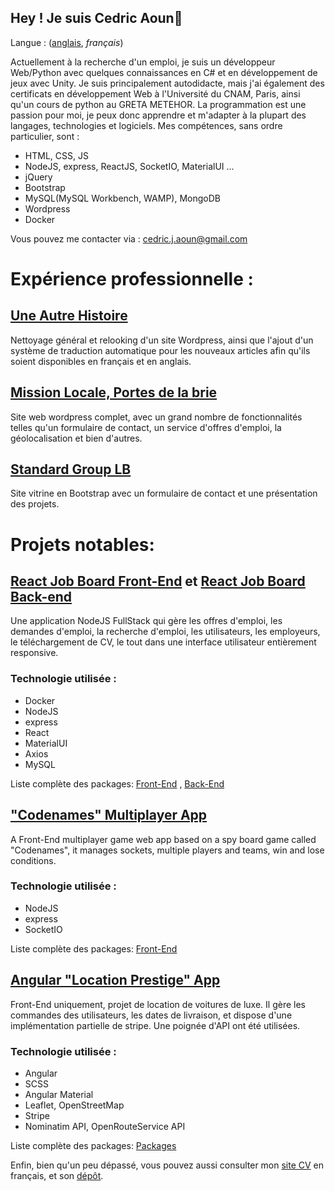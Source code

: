 ## Hey ! Je suis Cedric Aoun👋

Langue : ([anglais](https://github.com/CedricAOUN/CedricAOUN/blob/main/README.md), *français*)

Actuellement à la recherche d'un emploi, je suis un développeur Web/Python avec quelques connaissances en C# et en développement de jeux avec Unity. Je suis principalement autodidacte, mais j'ai également des certificats en développement Web à l'Université du CNAM, Paris, ainsi qu'un cours de python au GRETA METEHOR. La programmation est une passion pour moi, je peux donc apprendre et m'adapter à la plupart des langages, technologies et logiciels. Mes compétences, sans ordre particulier, sont :

- HTML, CSS, JS
- NodeJS, express, ReactJS, SocketIO, MaterialUI ...
- jQuery
- Bootstrap
- MySQL(MySQL Workbench, WAMP), MongoDB
- Wordpress
- Docker

Vous pouvez me contacter via : [cedric.j.aoun@gmail.com](mailto:cedric.j.aoun@gmail.com)

# Expérience professionnelle :

## [Une Autre Histoire](http://une-autre-histoire.org/fr/)

Nettoyage général et relooking d'un site Wordpress, ainsi que l'ajout d'un système de traduction automatique pour les nouveaux articles afin qu'ils soient disponibles en français et en anglais.

## [Mission Locale, Portes de la brie](https://portesdelabrie.org/)

Site web wordpress complet, avec un grand nombre de fonctionnalités telles qu'un formulaire de contact, un service d'offres d'emploi, la géolocalisation et bien d'autres.

## [Standard Group LB](https://standardgrouplb.com/)

Site vitrine en Bootstrap avec un formulaire de contact et une présentation des projets.

# Projets notables:

## [React Job Board Front-End](https://github.com/CedricAOUN/react-job-board-ui) et [React Job Board Back-end](https://github.com/CedricAOUN/react-job-board-backend)

Une application NodeJS FullStack qui gère les offres d'emploi, les demandes d'emploi, la recherche d'emploi, les utilisateurs, les employeurs, le téléchargement de CV, le tout dans une interface utilisateur entièrement responsive.

### Technologie utilisée :

- Docker
- NodeJS
- express
- React
- MaterialUI
- Axios
- MySQL

Liste complète des packages: [Front-End](https://github.com/CedricAOUN/react-job-board-ui/blob/main/package.json) , [Back-End](https://github.com/CedricAOUN/react-job-board-backend/blob/main/package.json)

## ["Codenames" Multiplayer App](https://github.com/CedricAOUN/Codenames-nodeJS)

A Front-End multiplayer game web app based on a spy board game called "Codenames", it manages sockets, multiple players and teams, win and lose conditions.

### Technologie utilisée :

- NodeJS
- express
- SocketIO

Liste complète des packages: [Front-End](https://github.com/CedricAOUN/Codenames-nodeJS/blob/master/package.json)

## [Angular "Location Prestige" App](https://github.com/CedricAOUN/angular-location-prestige)

Front-End uniquement, projet de location de voitures de luxe. Il gère les commandes des utilisateurs, les dates de livraison, et dispose d'une implémentation partielle de stripe. Une poignée d'API ont été utilisées.

### Technologie utilisée :

- Angular
- SCSS
- Angular Material
- Leaflet, OpenStreetMap
- Stripe
- Nominatim API, OpenRouteService API

Liste complète des packages: [Packages](https://github.com/CedricAOUN/angular-location-prestige/blob/main/package.json)



Enfin, bien qu'un peu dépassé, vous pouvez aussi consulter mon [site CV](https://cedricaoun.github.io/index.html) en français, et son [dépôt](https://github.com/CedricAOUN/CedricAOUN.github.io).
